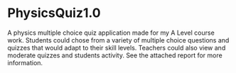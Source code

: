 # PhysicsQuiz1.0
A physics multiple choice quiz application made for my A Level course work.
Students could chose from a variety of multiple choice questions and quizzes that would adapt to their skill levels.
Teachers could also view and moderate quizzes and students activity.
See the attached report for more information.
